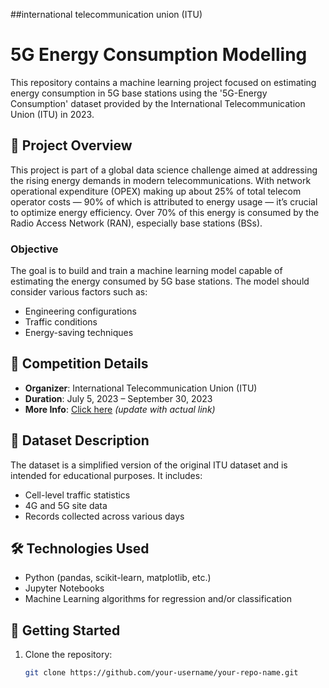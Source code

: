 ##international telecommunication union (ITU)


# 5G Energy Consumption Modelling

This repository contains a machine learning project focused on estimating energy consumption in 5G base stations using the '5G-Energy Consumption' dataset provided by the International Telecommunication Union (ITU) in 2023.

## 🧠 Project Overview

This project is part of a global data science challenge aimed at addressing the rising energy demands in modern telecommunications. With network operational expenditure (OPEX) making up about 25% of total telecom operator costs — 90% of which is attributed to energy usage — it’s crucial to optimize energy efficiency. Over 70% of this energy is consumed by the Radio Access Network (RAN), especially base stations (BSs).

### Objective

The goal is to build and train a machine learning model capable of estimating the energy consumed by 5G base stations. The model should consider various factors such as:

- Engineering configurations
- Traffic conditions
- Energy-saving techniques

## 📅 Competition Details

- **Organizer**: International Telecommunication Union (ITU)
- **Duration**: July 5, 2023 – September 30, 2023
- **More Info**: [Click here](#) *(update with actual link)*

## 📂 Dataset Description

The dataset is a simplified version of the original ITU dataset and is intended for educational purposes. It includes:

- Cell-level traffic statistics
- 4G and 5G site data
- Records collected across various days

## 🛠️ Technologies Used

- Python (pandas, scikit-learn, matplotlib, etc.)
- Jupyter Notebooks
- Machine Learning algorithms for regression and/or classification

## 🚀 Getting Started

1. Clone the repository:
   ```bash
   git clone https://github.com/your-username/your-repo-name.git
